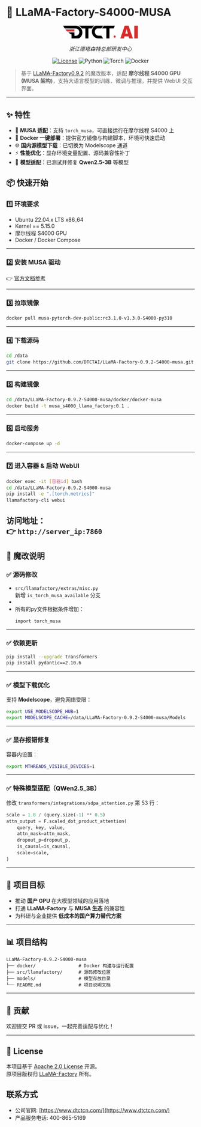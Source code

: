 # 🚀 LLaMA-Factory-S4000-MUSA

<p align="center">
  <img src="./assets/dtct.png" alt="浙江德塔森特总部研发中心" width="200"/>
</p>

<p align="center">
  <em>浙江德塔森特总部研发中心</em>
</p>

<p align="center">
  <a href="./LICENSE"><img src="https://img.shields.io/github/license/xxxx/LLaMA-Factory-S4000-MUSA" alt="License"/></a>
  <img src="https://img.shields.io/badge/python-3.10%2B-blue" alt="Python"/>
  <img src="https://img.shields.io/badge/torch-musa-green" alt="Torch"/>
  <img src="https://img.shields.io/badge/docker-ready-blue" alt="Docker"/>
</p>

> 基于 [LLaMA-Factory0.9.2](https://github.com/hiyouga/LLaMA-Factory) 的魔改版本，适配 **摩尔线程 S4000 GPU (MUSA 架构)**，支持大语言模型的训练、微调与推理，并提供 WebUI 交互界面。

---

## ✨ 特性

- 🔧 **MUSA 适配**：支持 `torch_musa`，可直接运行在摩尔线程 S4000 上  
- 🐳 **Docker 一键部署**：提供官方镜像与构建脚本，环境可快速启动  
- 🌐 **国内源模型下载**：已切换为 Modelscope 通道  
- ⚡ **性能优化**：显存环境变量配置、源码兼容性补丁  
- 🧩 **模型适配**：已测试并修复 **Qwen2.5-3B** 等模型


## 📦 快速开始

### 1️⃣ 环境要求
- Ubuntu 22.04.x LTS x86_64  
- Kernel == 5.15.0  
- 摩尔线程 S4000 GPU  
- Docker / Docker Compose  

---

### 2️⃣ 安装 MUSA 驱动
👉 [官方文档参考](https://mcconline.mthreads.com/repo/musa-pytorch-release-public?repoName=musa-pytorch-release-public&repoNamespace=mcconline&displayName=Pytorch%20on%20MUSA%20Release)

---

### 3️⃣ 拉取镜像
```bash
docker pull musa-pytorch-dev-public:rc3.1.0-v1.3.0-S4000-py310
```

---

### 4️⃣ 下载源码
```bash
cd /data
git clone https://github.com/DTCTAI/LLaMA-Factory-0.9.2-S4000-musa.git
```

---

### 5️⃣ 构建镜像
```bash
cd /data/LLaMA-Factory-0.9.2-S4000-musa/docker/docker-musa
docker build -t musa_s4000_llama_factory:0.1 .
```

---

### 6️⃣ 启动服务
```bash
docker-compose up -d
```

---

### 7️⃣ 进入容器 & 启动 WebUI
```bash
docker exec -it [容器id] bash
cd /data/LLaMA-Factory-0.9.2-S4000-musa
pip install -e ".[torch,metrics]"
llamafactory-cli webui
```

访问地址：  
👉 `http://server_ip:7860`
---

## 🔧 魔改说明

### ✅ 源码修改
- `src/llamafactory/extras/misc.py`  
  新增 `is_torch_musa_available` 分支
- 
- 所有的py文件根据条件增加：
  ```如果存在 import torch, 则在其后增加：
  import torch_musa
  ```

---

### ✅ 依赖更新
```bash
pip install --upgrade transformers
pip install pydantic==2.10.6
```

---

### ✅ 模型下载优化
支持 **Modelscope**，避免网络受限：
```bash
export USE_MODELSCOPE_HUB=1
export MODELSCOPE_CACHE=/data/LLaMA-Factory-0.9.2-S4000-musa/Models
```

---

### ✅ 显存报错修复
容器内设置：
```bash
export MTHREADS_VISIBLE_DEVICES=1
```

---

### ✅ 特殊模型适配（QWen2.5_3B）
修改 `transformers/integrations/sdpa_attention.py` 第 53 行：  
```python
scale = 1.0 / (query.size(-1) ** 0.5)
attn_output = F.scaled_dot_product_attention(
    query, key, value,
    attn_mask=attn_mask,
    dropout_p=dropout_p,
    is_causal=is_causal,
    scale=scale,
)
```

---

## 📌 项目目标
- 推动 **国产 GPU** 在大模型领域的应用落地  
- 打通 **LLaMA-Factory** 与 **MUSA 生态** 的兼容性  
- 为科研与企业提供 **低成本的国产算力替代方案**  

---

## 📊 项目结构
```
LLaMA-Factory-0.9.2-S4000-musa
├── docker/                # Docker 构建与运行配置
├── src/llamafactory/      # 源码修改位置
├── models/                # 模型存放目录
└── README.md              # 项目说明文档
```

---

## 🤝 贡献
欢迎提交 PR 或 issue，一起完善适配与优化！  

---

## 📜 License
本项目基于 [Apache 2.0 License](./LICENSE) 开源。  
原项目版权归 [LLaMA-Factory](https://github.com/hiyouga/LLaMA-Factory) 所有。  

## 联系方式
- 公司官网: [https://www.dtctcn.com/](https://www.dtctcn.com/)
- 产品服务电话: 400-865-5169
